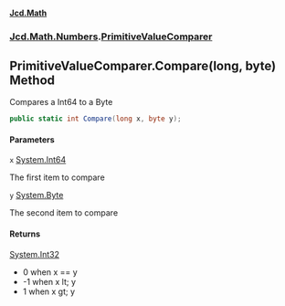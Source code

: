 #### [Jcd.Math](index.md 'index')
### [Jcd.Math.Numbers](Jcd.Math.Numbers.md 'Jcd.Math.Numbers').[PrimitiveValueComparer](Jcd.Math.Numbers.PrimitiveValueComparer.md 'Jcd.Math.Numbers.PrimitiveValueComparer')

## PrimitiveValueComparer.Compare(long, byte) Method

Compares a Int64 to a Byte

```csharp
public static int Compare(long x, byte y);
```
#### Parameters

<a name='Jcd.Math.Numbers.PrimitiveValueComparer.Compare(long,byte).x'></a>

`x` [System.Int64](https://docs.microsoft.com/en-us/dotnet/api/System.Int64 'System.Int64')

The first item to compare

<a name='Jcd.Math.Numbers.PrimitiveValueComparer.Compare(long,byte).y'></a>

`y` [System.Byte](https://docs.microsoft.com/en-us/dotnet/api/System.Byte 'System.Byte')

The second item to compare

#### Returns
[System.Int32](https://docs.microsoft.com/en-us/dotnet/api/System.Int32 'System.Int32')  
*  0 when x == y  
* -1 when x lt; y  
*  1 when x gt; y